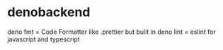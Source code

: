 # denobackend

deno fmt = Code Formatter like .prettier but bulit in
deno lint = eslint for javascript and typescript
